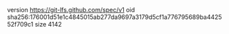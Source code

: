 version https://git-lfs.github.com/spec/v1
oid sha256:176001d51e1c4845015ab277da9697a3179d5cf1a776795689ba442552f709c1
size 4142
